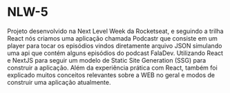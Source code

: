 # NLW-5
Projeto desenvolvido na Next Level Week da Rocketseat, e seguindo a trilha React nós criamos uma aplicação chamada Podcastr que consiste em um player para tocar os episódios 
vindos diretamente arquivo JSON simulando uma api que contém alguns episódios do podcast FalaDev. Utilizando React e NextJS para seguir um modelo de Static Site Generation (SSG) 
para construir a aplicação. Além da experiência prática com React, também foi explicado muitos conceitos relevantes sobre a WEB no geral e modos de construir uma 
aplicação atualmente.
